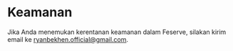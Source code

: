 # Keamanan

Jika Anda menemukan kerentanan keamanan dalam Feserve, silakan kirim email ke ryanbekhen.official@gmail.com.

